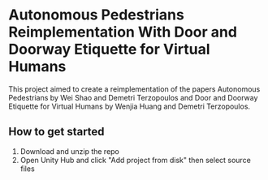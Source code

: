 
# Autonomous Pedestrians Reimplementation With Door and Doorway Etiquette for Virtual Humans

This project aimed to create a reimplementation of the papers Autonomous Pedestrians by Wei Shao and Demetri Terzopoulos and Door and Doorway Etiquette for Virtual Humans by Wenjia Huang and Demetri Terzopoulos.

## How to get started

1. Download and unzip the repo 
2. Open Unity Hub and click "Add project from disk" then select source files

